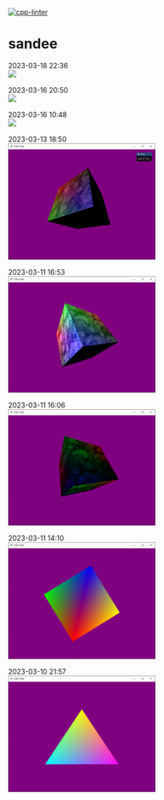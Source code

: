 [![cpp-linter](https://github.com/cpp-linter/cpp-linter-action/actions/workflows/cpp-linter.yml/badge.svg)](https://github.com/cpp-linter/cpp-linter-action/actions/workflows/cpp-linter.yml)

# sandee

2023-03-18 22:36  
<img src="https://github.com/joao-almgren/d3d11test/blob/main/screenshots/Screenshot 2023-03-18 223658.png?raw=true" width=300>

2023-03-16 20:50  
<img src="https://github.com/joao-almgren/d3d11test/blob/main/screenshots/Screenshot 2023-03-16 205029.png?raw=true" width=300>

2023-03-16 10:48  
<img src="https://github.com/joao-almgren/d3d11test/blob/main/screenshots/Screenshot 2023-03-16 104836.png?raw=true" width=300>

2023-03-13 18:50  
<img src="https://github.com/joao-almgren/d3d11test/blob/main/screenshots/Screenshot 2023-03-13 185057.png?raw=true" width=300>

2023-03-11 16:53  
<img src="https://github.com/joao-almgren/d3d11test/blob/main/screenshots/Screenshot 2023-03-11 165317.png?raw=true" width=300>

2023-03-11 16:06  
<img src="https://github.com/joao-almgren/d3d11test/blob/main/screenshots/Screenshot 2023-03-11 160612.png?raw=true" width=300>

2023-03-11 14:10  
<img src="https://github.com/joao-almgren/d3d11test/blob/main/screenshots/Screenshot 2023-03-11 141011.png?raw=true" width=300>

2023-03-10 21:57  
<img src="https://github.com/joao-almgren/d3d11test/blob/main/screenshots/Screenshot 2023-03-10 215705.png?raw=true" width=300>
